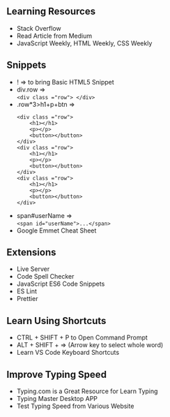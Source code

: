 ## Learning Resources
- Stack Overflow
- Read Article from Medium
- JavaScript Weekly, HTML Weekly, CSS Weekly
## Snippets
- ! => to bring Basic HTML5 Snippet
- div.row =><br> ```<div class ="row"> </div>```
- .row*3>h1+p+btn => 
    ```
    <div class ="row">
        <h1></h1>
        <p></p>
        <button></button>
    </div>
    <div class ="row">
        <h1></h1>
        <p></p>
        <button></button>
    </div>
    <div class ="row">
        <h1></h1>
        <p></p>
        <button></button>
    </div>
    ```
- span#userName => <br>```<span id="userName">...</span>```
- Google Emmet Cheat Sheet
## Extensions
- Live Server
- Code Spell Checker
- JavaScript ES6 Code Snippets
- ES Lint
- Prettier
## Learn Using Shortcuts
- CTRL + SHIFT + P to Open Command Prompt
- ALT + SHIFT + => (Arrow key to select whole word)
- Learn VS Code Keyboard Shortcuts
## Improve Typing Speed
- Typing.com is a Great Resource for Learn Typing
- Typing Master Desktop APP
- Test Typing Speed from Various Website